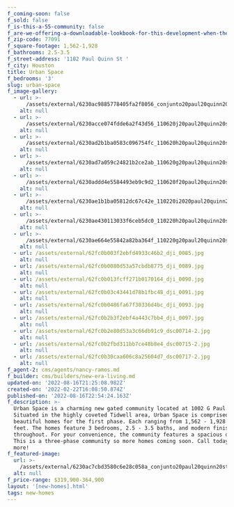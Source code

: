 ```yaml
---
f_coming-soon: false
f_sold: false
f_is-this-a-55-community: false
f_are-we-offering-a-downloadable-lookbook-for-this-development-when-they-submit-their-contact-info: false
f_zip-code: 77091
f_square-footage: 1,562-1,928
f_bathrooms: 2.5-3.5
f_street-address: '1102 Paul Quinn St '
f_city: Houston
title: Urban Space
f_bedrooms: '3'
slug: urban-space
f_image-gallery:
  - url: >-
      /assets/external/6230ac9885778405fa2f8056_conjunto20paul20quinn204201201.jpg
    alt: null
  - url: >-
      /assets/external/6230acce074fdde6a2f43d56_110620j20paul20quinn20st204201201201202.jpg
    alt: null
  - url: >-
      /assets/external/6230ad2b1ba0583c096754fc_110620h20paul20quinn20st204201201201202.jpg
    alt: null
  - url: >-
      /assets/external/6230ad7a059c24821b2ce2ab_110620g20paul20quinn20st204201202.jpg
    alt: null
  - url: >-
      /assets/external/6230addd4e5584493eb9c9d2_110620f20paul20quinn20st204201201201201.jpg
    alt: null
  - url: >-
      /assets/external/6230ae1b1ba05812dc67c42e_110220i2020paul20quinn20st204201201201202.jpg
    alt: null
  - url: >-
      /assets/external/6230ae430113033f6ceb5dc0_110220h20paul20quinn20st204201201201201.jpg
    alt: null
  - url: >-
      /assets/external/6230ae664e55842a82ba364f_110220g20paul20quinn20st204201201201201.jpg
    alt: null
  - url: /assets/external/62fc0b003f2ebfd4933c46b2_dji_0085.jpg
    alt: null
  - url: /assets/external/62fc0b0080d53a57cbdb8775_dji_0089.jpg
    alt: null
  - url: /assets/external/62fc0b013fcff271b0170164_dji_0090.jpg
    alt: null
  - url: /assets/external/62fc0b03c43441d78b1fbc48_dji_0091.jpg
    alt: null
  - url: /assets/external/62fc0b0486fa67f30336d4bc_dji_0093.jpg
    alt: null
  - url: /assets/external/62fc0b2b3f2ebf4a443c7bb4_dji_0097.jpg
    alt: null
  - url: /assets/external/62fc0b2e80d53a3c66db91c9_dsc00714-2.jpg
    alt: null
  - url: /assets/external/62fc0b2fbd311bb7ce48b8e4_dsc00715-2.jpg
    alt: null
  - url: /assets/external/62fc0b30caa606c8a25604d7_dsc00717-2.jpg
    alt: null
f_agent-2: cms/agents/nancy-ramos.md
f_builder: cms/builders/new-era-living.md
updated-on: '2022-08-16T21:25:08.982Z'
created-on: '2022-02-22T16:08:50.874Z'
published-on: '2022-08-16T22:54:24.163Z'
f_description: >-
  Urban Space is a charming new gated community located at 1002 G Paul Quinn St.
  Situated in the highly coveted Tidwell area, Urban Space is comprised of seven
  beautiful homes for the first phase. Each ranging from 1,562 - 1,928 square
  feet. The homes feature 3 bedrooms, 2.5 - 3.5 baths, and modern finishes all
  throughout. For your convenience, the community features a spacious dog park.
  This is a three-phase community so more homes coming soon. Call today to learn
  more!
f_featured-image:
  url: >-
    /assets/external/6230ac7cbd3580c6e28c058a_conjunto20paul20quinn20st20view202202201.jpg
  alt: null
f_price-range: $319,900-364,900
layout: '[new-homes].html'
tags: new-homes
---
```



